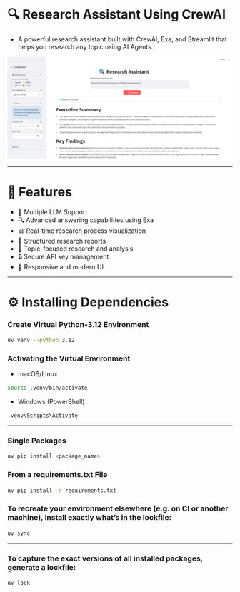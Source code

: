 # 🔍 Research Assistant Using CrewAI
- A powerful research assistant built with CrewAI, Exa, and Streamlit that helps you research any topic using AI Agents.

![App Screenshot](./assets/frontend.png)

---

# 🌟 Features

- 🤖 Multiple LLM Support
- 🔍 Advanced answering capabilities using Exa
- 📊 Real-time research process visualization
- 📝 Structured research reports
- 🎯 Topic-focused research and analysis
- 🔒 Secure API key management
- 📱 Responsive and modern UI

---

# ⚙️ Installing Dependencies

### Create Virtual Python-3.12 Environment
```bash
uv venv --python 3.12
```

### Activating the Virtual Environment 

- macOS/Linux
```bash
source .venv/bin/activate
```

- Windows (PowerShell)

```bash
.venv\Scripts\Activate
```
---


### Single Packages
```bash
uv pip install <package_name>
```

### From a requirements.txt File
```bash
uv pip install -r requirements.txt
```

### To recreate your environment elsewhere (e.g. on CI or another machine), install exactly what’s in the lockfile:

```bash
uv sync
```
---

### To capture the exact versions of all installed packages, generate a lockfile:
```bash
uv lock
```
